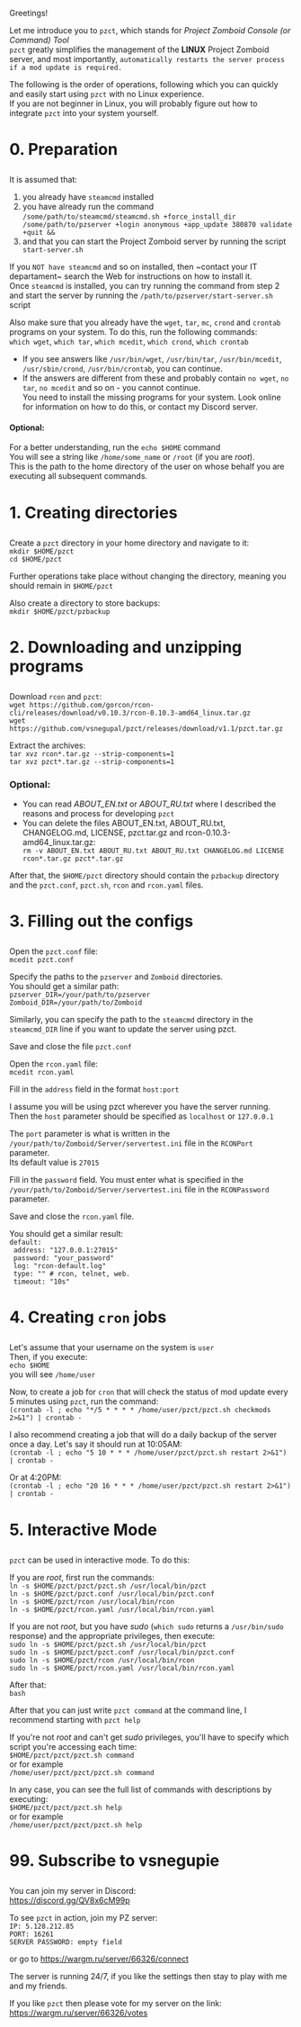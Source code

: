 Greetings!<p>
Let me introduce you to `pzct`, which stands for _Project Zomboid Console (or Command) Tool_  
`pzct` greatly simplifies the management of the **LINUX** Project Zomboid server, and most importantly, `automatically restarts the server process if a mod update is required.`<p>
The following is the order of operations, following which you can quickly and easily start using `pzct` with no Linux experience.  
If you are not beginner in Linux, you will probably figure out how to integrate `pzct` into your system yourself.<p>
# 0. Preparation<p>
It is assumed that:  
1. you already have `steamcmd` installed  
2. you have already run the command `/some/path/to/steamcmd/steamcmd.sh +force_install_dir /some/path/to/pzserver +login anonymous +app_update 380870 validate +quit &&`  
3. and that you can start the Project Zomboid server by running the script `start-server.sh`<p>
<!-- -->
If you `NOT have steamcmd` and so on installed, then ~contact your IT departament~ search the Web for instructions on how to install it.  
Once `steamcmd` is installed, you can try running the command from step 2 and start the server by running the `/path/to/pzserver/start-server.sh` script<p>
Also make sure that you already have the `wget`, `tar`, `mc`, `crond` and `crontab` programs on your system. To do this, run the following commands:  
`which wget`, `which tar`, `which mcedit`, `which crond`, `which crontab`<p>
- If you see answers like `/usr/bin/wget`, `/usr/bin/tar`, `/usr/bin/mcedit`, `/usr/sbin/crond`, `/usr/bin/crontab`, you can continue.  
- If the answers are different from these and probably contain `no wget`, `no tar`, `no mcedit` and so on - you cannot continue.  
You need to install the missing programs for your system. Look online for information on how to do this, or contact my Discord server.<p>
#### Optional:  
For a better understanding, run the `echo $HOME` command  
You will see a string like `/home/some_name` or `/root` (if you are *root*).  
This is the path to the home directory of the user on whose behalf you are executing all subsequent commands.<p>
# 1. Creating directories<p>
Create a `pzct` directory in your home directory and navigate to it:  
`mkdir $HOME/pzct`  
`cd $HOME/pzct`<p>
Further operations take place without changing the directory, meaning you should remain in `$HOME/pzct`<p>
Also create a directory to store backups:  
`mkdir $HOME/pzct/pzbackup`<p>
# 2. Downloading and unzipping programs<p>
Download `rcon` and `pzct`:  
`wget https://github.com/gorcon/rcon-cli/releases/download/v0.10.3/rcon-0.10.3-amd64_linux.tar.gz`  
`wget https://github.com/vsnegupal/pzct/releases/download/v1.1/pzct.tar.gz`<p>
Extract the archives:  
`tar xvz rcon*.tar.gz --strip-components=1`  
`tar xvz pzct*.tar.gz --strip-components=1`<p>
### Optional:<p>
- You can read _ABOUT_EN.txt_ or _ABOUT_RU.txt_ where I described the reasons and process for developing `pzct`  
- You can delete the files ABOUT_EN.txt, ABOUT_RU.txt, CHANGELOG.md, LICENSE, pzct.tar.gz and rcon-0.10.3-amd64_linux.tar.gz:  
`rm -v ABOUT_EN.txt ABOUT_RU.txt ABOUT_RU.txt CHANGELOG.md LICENSE rcon*.tar.gz pzct*.tar.gz`<p>
<!-- -->
After that, the `$HOME/pzct` directory should contain the `pzbackup` directory and the `pzct.conf`, `pzct.sh`, `rcon` and `rcon.yaml` files.<p>
# 3. Filling out the configs<p>
Open the `pzct.conf` file:  
`mcedit pzct.conf`<p>
Specify the paths to the `pzserver` and `Zomboid` directories.  
You should get a similar path:  
`pzserver_DIR=/your/path/to/pzserver`  
`Zomboid_DIR=/your/path/to/Zomboid`<p>
Similarly, you can specify the path to the `steamcmd` directory in the `steamcmd_DIR` line if you want to update the server using pzct.<p>
Save and close the file `pzct.conf`<p>
Open the `rcon.yaml` file:  
`mcedit rcon.yaml`<p>
Fill in the `address` field in the format `host:port`<p>
I assume you will be using pzct wherever you have the server running.  
Then the `host` parameter should be specified as `localhost` or `127.0.0.1`<p>
The `port` parameter is what is written in the `/your/path/to/Zomboid/Server/servertest.ini` file in the `RCONPort` parameter.  
Its default value is `27015`<p>
Fill in the `password` field. You must enter what is specified in the `/your/path/to/Zomboid/Server/servertest.ini` file in the `RCONPassword` parameter.<p>
Save and close the `rcon.yaml` file.<p>
You should get a similar result:  
`default:`<br>
` address: "127.0.0.1:27015"`<br>
` password: "your_password"`<br>
` log: "rcon-default.log"`<br>
` type: "" # rcon, telnet, web.`<br>
` timeout: "10s"`<p>
# 4. Creating `cron` jobs<p>
Let's assume that your username on the system is `user`  
Then, if you execute:  
`echo $HOME`  
you will see `/home/user`<p>
Now, to create a job for `cron` that will check the status of mod update every 5 minutes using `pzct`, run the command:  
`(crontab -l ; echo "*/5 * * * * /home/user/pzct/pzct.sh checkmods 2>&1") | crontab -`<p>
I also recommend creating a job that will do a daily backup of the server once a day. Let's say it should run at 10:05AM:  
`(crontab -l ; echo "5 10 * * * /home/user/pzct/pzct.sh restart 2>&1") | crontab -`<p>
Or at 4:20PM:  
`(crontab -l ; echo "20 16 * * * /home/user/pzct/pzct.sh restart 2>&1") | crontab -`<p>
# 5. Interactive Mode<p>
`pzct` can be used in interactive mode. To do this:<p>
If you are _root_, first run the commands:  
`ln -s $HOME/pzct/pzct/pzct.sh /usr/local/bin/pzct`  
`ln -s $HOME/pzct/pzct.conf /usr/local/bin/pzct.conf`  
`ln -s $HOME/pzct/rcon /usr/local/bin/rcon`  
`ln -s $HOME/pzct/rcon.yaml /usr/local/bin/rcon.yaml`<p>
If you are not _root_, but you have _sudo_ (`which sudo` returns a `/usr/bin/sudo` response) and the appropriate privileges, then execute:  
`sudo ln -s $HOME/pzct/pzct.sh /usr/local/bin/pzct`  
`sudo ln -s $HOME/pzct/pzct.conf /usr/local/bin/pzct.conf`  
`sudo ln -s $HOME/pzct/rcon /usr/local/bin/rcon`  
`sudo ln -s $HOME/pzct/rcon.yaml /usr/local/bin/rcon.yaml`<p>
After that:  
`bash`<p>
After that you can just write `pzct command` at the command line, I recommend starting with `pzct help`<p>
If you're not _root_ and can't get _sudo_ privileges, you'll have to specify which script you're accessing each time:  
`$HOME/pzct/pzct/pzct.sh command`  
or for example  
`/home/user/pzct/pzct/pzct.sh command`<p>
In any case, you can see the full list of commands with descriptions by executing:  
`$HOME/pzct/pzct/pzct.sh help`  
or for example  
`/home/user/pzct/pzct/pzct.sh help`<p>
# 99. Subscribe to vsnegupie<p>
You can join my server in Discord:  
https://discord.gg/QV8x6cM99p<p>
To see `pzct` in action, join my PZ server:  
`IP: 5.128.212.85`  
`PORT: 16261`  
`SERVER PASSWORD: empty field`  
  
or go to https://wargm.ru/server/66326/connect<p>
The server is running 24/7, if you like the settings then stay to play with me and my friends.<p>
If you like `pzct` then please vote for my server on the link:  
https://wargm.ru/server/66326/votes
